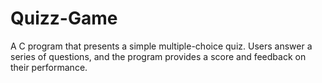 # Quizz-Game
A C program that presents a simple multiple-choice quiz. Users answer a series of questions, and the program provides a score and feedback on their performance.
